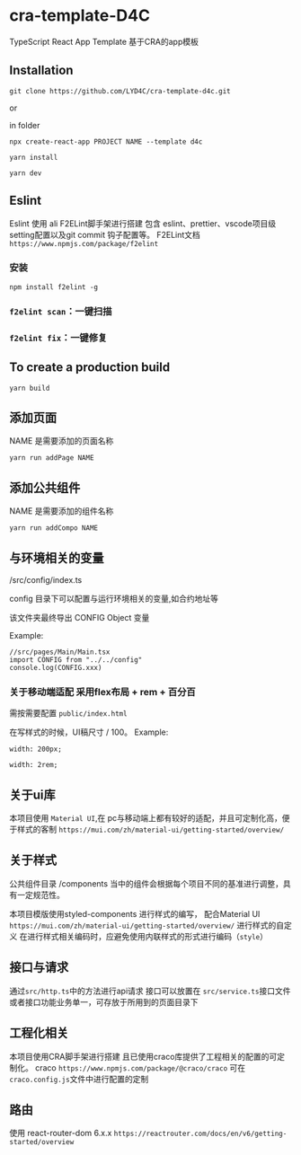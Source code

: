 # cra-template-D4C
TypeScript React App Template
基于CRA的app模板


## Installation
`git clone https://github.com/LYD4C/cra-template-d4c.git`

or

in folder

`npx create-react-app PROJECT NAME --template d4c`

`yarn install`

`yarn dev`

## Eslint 

Eslint 使用 ali F2ELint脚手架进行搭建
包含 eslint、prettier、vscode项目级setting配置以及git commit 钩子配置等。
F2ELint文档 `https://www.npmjs.com/package/f2elint`

### 安装
`npm install f2elint -g`

### `f2elint scan`：一键扫描
### `f2elint fix`：一键修复



## To create a production build

`yarn build`

## 添加页面
NAME 是需要添加的页面名称

`yarn run addPage NAME`

## 添加公共组件
NAME 是需要添加的组件名称

`yarn run addCompo NAME`


## 与环境相关的变量
/src/config/index.ts

config 目录下可以配置与运行环境相关的变量,如合约地址等

该文件夹最终导出 CONFIG Object 变量

Example:

```tsx
//src/pages/Main/Main.tsx
import CONFIG from "../../config"
console.log(CONFIG.xxx)
```

### 关于移动端适配 采用flex布局 + rem + 百分百
需按需要配置
`public/index.html`

在写样式的时候，UI稿尺寸 / 100。
Example:

```
width: 200px;

width: 2rem;

```


## 关于ui库
本项目使用 `Material UI`,在 pc与移动端上都有较好的适配，并且可定制化高，便于样式的客制
`https://mui.com/zh/material-ui/getting-started/overview/`

## 关于样式
公共组件目录 /components
当中的组件会根据每个项目不同的基准进行调整，具有一定规范性。

本项目模版使用styled-components 进行样式的编写，
配合Material UI `https://mui.com/zh/material-ui/getting-started/overview/` 进行样式的自定义
在进行样式相关编码时，应避免使用内联样式的形式进行编码（`style`）



## 接口与请求
通过`src/http.ts`中的方法进行api请求
接口可以放置在 `src/service.ts`接口文件
或者接口功能业务单一，可存放于所用到的页面目录下

## 工程化相关

本项目使用CRA脚手架进行搭建
且已使用craco库提供了工程相关的配置的可定制化。
craco `https://www.npmjs.com/package/@craco/craco`
可在 `craco.config.js`文件中进行配置的定制

## 路由
使用 react-router-dom 6.x.x  `https://reactrouter.com/docs/en/v6/getting-started/overview`